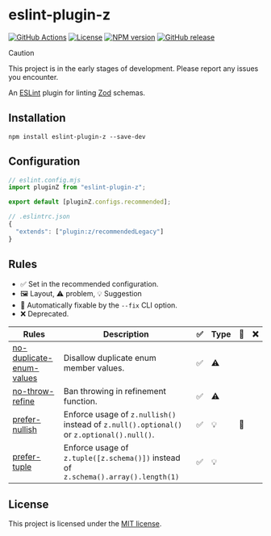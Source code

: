 # eslint-plugin-z

<!-- Link references -->

[github-actions]: https://www.github.com/jeremy-code/eslint-plugin-z/actions/workflows/ci.yml
[github-release]: https://github.com/jeremy-code/eslint-plugin-z/releases
[npm-package]: https://www.npmjs.com/package/eslint-plugin-z
[github-actions-badge]: https://www.github.com/jeremy-code/eslint-plugin-z/actions/workflows/ci.yml/badge.svg
[license-badge]: https://img.shields.io/github/license/jeremy-code/eslint-plugin-z
[npm-version-badge]: https://img.shields.io/npm/v/eslint-plugin-z
[github-release-badge]: https://img.shields.io/github/v/release/jeremy-code/eslint-plugin-z

[![GitHub Actions][github-actions-badge]][github-actions]
[![License][license-badge]](LICENSE)
[![NPM version][npm-version-badge]][npm-package]
[![GitHub release][github-release-badge]][github-release]

> [!CAUTION]
> This project is in the early stages of development. Please report any issues you encounter.

An [ESLint](https://eslint.org/ "Find and fix problems in your JavaScript code - ESLint") plugin for linting [Zod](https://zod.dev/ "TypeScript-first schema validation with static type inference - Zod") schemas.

## Installation

```shell
npm install eslint-plugin-z --save-dev
```

## Configuration

```js
// eslint.config.mjs
import pluginZ from "eslint-plugin-z";

export default [pluginZ.configs.recommended];
```

```js
// .eslintrc.json
{
  "extends": ["plugin:z/recommendedLegacy"]
}
```

## Rules

- ✅ ️Set in the recommended configuration.
- 🖼️ Layout, ⚠️ problem, 💡 Suggestion
- 🔧 Automatically fixable by the `--fix` CLI option.
- ❌ Deprecated.

<!-- prettier-ignore -->
| Rules | Description | ✅ | Type | 🔧 | ❌ |
|---|---|---|---|---|---|
| [no-duplicate-enum-values](./docs/rules/no-duplicate-enum-values.md) | Disallow duplicate enum member values. | ✅ | ⚠️ |  |  |
| [no-throw-refine](./docs/rules/no-throw-refine.md) | Ban throwing in refinement function. | ✅ | ⚠️ |  |  |
| [prefer-nullish](./docs/rules/prefer-nullish.md) | Enforce usage of `z.nullish()` instead of `z.null().optional()` or `z.optional().null()`. | ✅ | 💡 | 🔧 |  |
| [prefer-tuple](./docs/rules/prefer-tuple.md) | Enforce usage of `z.tuple([z.schema()])` instead of `z.schema().array().length(1)` | ✅ | 💡 |  |  |

<!-- prettier-ignore-end -->

## License

This project is licensed under the [MIT license](LICENSE).
